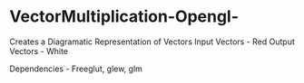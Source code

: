 # VectorMultiplication-Opengl-
Creates a Diagramatic Representation of Vectors
Input Vectors - Red
Output Vectors - White

Dependencies - Freeglut, glew, glm
